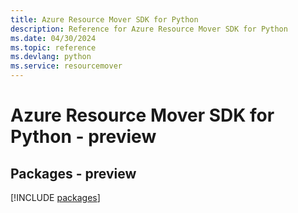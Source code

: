 ```yaml
---
title: Azure Resource Mover SDK for Python
description: Reference for Azure Resource Mover SDK for Python
ms.date: 04/30/2024
ms.topic: reference
ms.devlang: python
ms.service: resourcemover
---
```

# Azure Resource Mover SDK for Python - preview
## Packages - preview
[!INCLUDE [packages](resource-mover-index.md)]